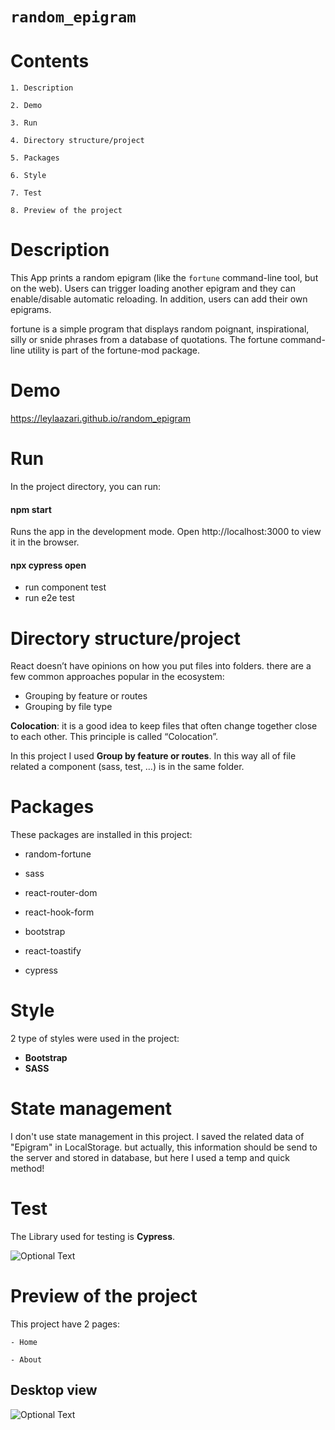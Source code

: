 # `random_epigram`

# Contents

    1. Description

    2. Demo
    
    3. Run

    4. Directory structure/project

    5. Packages

    6. Style

    7. Test

    8. Preview of the project
    
# Description

This App prints a random epigram (like the `fortune` command-line tool, but on the web). Users can trigger loading another epigram and they can enable/disable automatic reloading. In addition, users can add their own epigrams.

fortune is a simple program that displays random poignant, inspirational, silly or snide phrases from a database of quotations. The fortune command-line utility is part of the fortune-mod package.

# Demo

https://leylaazari.github.io/random_epigram


# Run

In the project directory, you can run:

#### npm start

Runs the app in the development mode.
Open http://localhost:3000 to view it in the browser.

#### npx cypress open
- run component test
- run e2e test

# Directory structure/project

React doesn’t have opinions on how you put files into folders. there are a few common approaches popular in the ecosystem:

- Grouping by feature or routes
- Grouping by file type

**Colocation**: it is a good idea to keep files that often change together close to each other. This principle is called “Colocation”.

In this project I used **Group by feature or routes**. In this way all of file related a component (sass, test, …) is in the same folder.

# Packages

These packages are installed in this project:

- random-fortune

- sass

- react-router-dom

- react-hook-form

- bootstrap

- react-toastify

- cypress

# Style

2 type of styles were used in the project:

- **Bootstrap**
- **SASS**

# State management

I don't use state management in this project. I saved the related data of "Epigram" in LocalStorage.
but actually, this information should be send to the server and stored in database, but here I used a temp and quick method!

# Test

The Library used for testing is **Cypress**.

![Optional Text](../main/src/assets/images/readme/1.JPG)

# Preview of the project

This project have 2 pages:

    - Home

    - About

## Desktop view

![Optional Text](../main/src/assets/images/readme/2.png)

